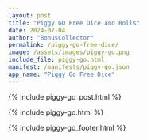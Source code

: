 ```yaml
---
layout: post
title: "Piggy GO Free Dice and Rolls"
date: 2024-07-04
author: "BonusCollector"
permalink: /piggy-go-free-dice/
image: /assets/images/piggy-go.png
include_file: piggy-go.html
manifest: /manifests/piggy-go.json
app_name: "Piggy Go Free Dice"
---
```


{% include piggy-go_post.html %}

{% include piggy-go.html %}

{% include piggy-go_footer.html %}